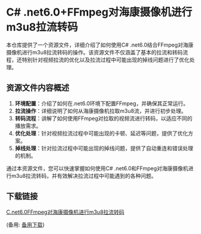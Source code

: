 # C# .net6.0+FFmpeg对海康摄像机进行m3u8拉流转码

本仓库提供了一个资源文件，详细介绍了如何使用C# .net6.0结合FFmpeg对海康摄像机进行m3u8拉流转码的操作。该资源文件不仅涵盖了基本的拉流和转码流程，还特别针对视频拉流的优化以及拉流过程中可能出现的掉线问题进行了优化处理。

## 资源文件内容概述

1. **环境配置**：介绍了如何在.net6.0环境下配置FFmpeg，并确保其正常运行。
2. **拉流操作**：详细说明了如何从海康摄像机拉取m3u8流，并进行初步处理。
3. **转码流程**：讲解了如何使用FFmpeg对拉取的视频流进行转码，以适应不同的播放需求。
4. **优化处理**：针对视频拉流过程中可能出现的卡顿、延迟等问题，提供了优化方案。
5. **掉线处理**：针对拉流过程中可能出现的掉线问题，提供了自动重连和错误处理的机制。

通过本资源文件，您可以快速掌握如何使用C# .net6.0和FFmpeg对海康摄像机进行m3u8拉流转码，并有效解决拉流过程中可能遇到的各种问题。

## 下载链接
[C.net6.0FFmpeg对海康摄像机进行m3u8拉流转码](https://pan.quark.cn/s/2d43e1528556) 

(备用: [备用下载](https://pan.baidu.com/s/1OG8uCzFfDVJUweRvvI5uvQ?pwd=1234))
